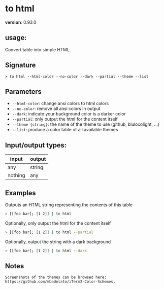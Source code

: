 # to html

**version**: 0.93.0

## **usage**:

Convert table into simple HTML.

## Signature

`> to html --html-color --no-color --dark --partial --theme --list`

## Parameters

- `--html-color`: change ansi colors to html colors
- `--no-color`: remove all ansi colors in output
- `--dark`: indicate your background color is a darker color
- `--partial`: only output the html for the content itself
- `--theme {string}`: the name of the theme to use (github, blulocolight, ...)
- `--list`: produce a color table of all available themes

## Input/output types:

| input   | output |
| ------- | ------ |
| any     | string |
| nothing | any    |

## Examples

Outputs an HTML string representing the contents of this table

```bash
> [[foo bar]; [1 2]] | to html
```

Optionally, only output the html for the content itself

```bash
> [[foo bar]; [1 2]] | to html --partial
```

Optionally, output the string with a dark background

```bash
> [[foo bar]; [1 2]] | to html --dark
```

## Notes

```text
Screenshots of the themes can be browsed here: https://github.com/mbadolato/iTerm2-Color-Schemes.
```
